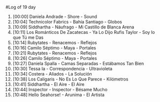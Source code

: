 #Log of 19 day

1. [00:00] Daniela Andrade - Shore - Sound
1. [10:04] Technicolor Fabrics - Bahía Santiago - Globos
1. [10:09] Siddhartha - Náufrago - Mi Castillo de Blanca Arena
1. [10:11] Los Románticos De Zacatecas - Ya Lo Dijo Rufis Taylor - Soy lo que Tú me Das
1. [10:14] Rubytates - Renacemos - Reflejos
1. [10:16] Camilo Séptimo - Maya - Portales
1. [10:21] Rubytates - Renacemos - Reflejos
1. [10:26] Camilo Séptimo - Maya - Portales
1. [10:27] Daniela Spalla - Camas Separadas - Estábamos Tan Bien
1. [10:30] Tessa Ia - Correspondencia - Ultravioleta
1. [10:34] Costera - Aliados - La Solución
1. [10:38] Los Caligaris - No Es Lo Que Parece - Kilómetros
1. [10:41] Siddhartha - El Aire - El Aire
1. [10:44] Inspector - Inspector - Bésame Mucho
1. [10:48] Hello Seahorse! - Arunima - El Artista
